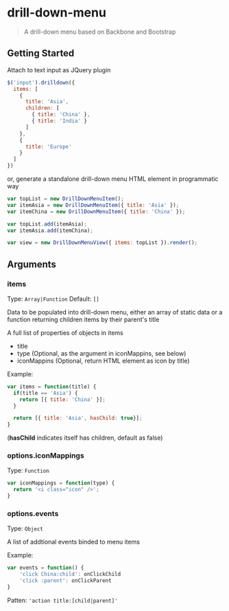# drill-down-menu

> A drill-down menu based on Backbone and Bootstrap


## Getting Started

Attach to text input as JQuery plugin

```js
$('input').drilldown({
  items: [
    {
      title: 'Asia',
      children: [
        { title: 'China' },
        { title: 'India' }
      ]
    },
    {
      title: 'Europe'
    }
  ]
})
```

or, generate a standalone drill-down menu HTML element in programmatic way

```js
var topList = new DrillDownMenuItem();
var itemAsia = new DrillDownMenuItem({ title: 'Asia' });
var itemChina = new DrillDownMenuItem({ title: 'China' });

var topList.add(itemAsia);
var itemAsia.add(itemChina);

var view = new DrillDownMenuView({ items: topList }).render();
```

## Arguments
### items
Type: `Array|Function`
Default: `[]`

Data to be populated into drill-down menu, either an array of static data or a function returning children items by their parent's title

A full list of properties of objects in items
* title 
* type (Optional, as the argument in iconMappins, see below)
* iconMappins (Optional, return HTML element as icon by title)

Example: 
```js
var items = function(title) {
  if(title == 'Asia') {
    return [{ title: 'China' }];
  }

  return [{ title: 'Asia', hasChild: true}];
}
```
(**hasChild** indicates itself has children, default as false)

### options.iconMappings
Type: `Function`

```js
var iconMappings = function(type) {
  return '<i class="icon" />';
}
```

### options.events
Type: `Object`

A list of addtional events binded to menu items

Example:
```js
var events = function() {
    'click China:child': onClickChild
    'click :parent': onClickParent
}
```

Patten:
`'action title:[child|parent]'`